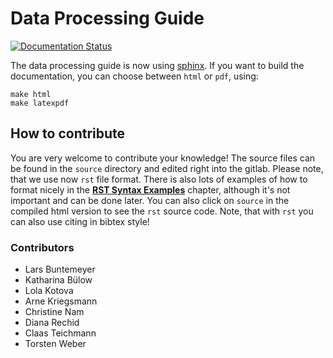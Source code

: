 # **Data Processing Guide**

[![Documentation Status](https://readthedocs.org/projects/data-processing-guide/badge/?version=latest)](https://data-processing-guide.readthedocs.io/en/latest/?badge=latest)

The data processing guide is now using [sphinx](https://docs.readthedocs.io/en/stable/intro/getting-started-with-sphinx.html).
If you want to build the documentation, you can choose between `html` or `pdf`, using:

```
make html
make latexpdf
```

## How to contribute

You are very welcome to contribute your knowledge! The source files can be found in the
`source` directory and edited right into the gitlab. Please note, that we use
now `rst` file format. There is also lots of examples of how to format nicely 
in the [**RST Syntax Examples**](https://github.com/euro-cordex/data-processing-guide/source/syntax-examples.rst) chapter, although it's not important and can be done later.
You can also click on `source` in the compiled html version to see the `rst` source code.
Note, that with `rst` you can also use citing in bibtex style!

### Contributors
* Lars Buntemeyer
* Katharina Bülow
* Lola Kotova
* Arne Kriegsmann
* Christine Nam
* Diana Rechid
* Claas Teichmann
* Torsten Weber


